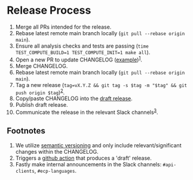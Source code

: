 # Release Process

1. Merge all PRs intended for the release.
2. Rebase latest remote main branch locally (`git pull --rebase origin main`).
3. Ensure all analysis checks and tests are passing (`time TEST_COMPUTE_BUILD=1 TEST_COMPUTE_INIT=1 make all`).
4. Open a new PR to update CHANGELOG ([example](https://github.com/fastly/cli/pull/273))<sup>[1](#note1)</sup>.
5. Merge CHANGELOG.
6. Rebase latest remote main branch locally (`git pull --rebase origin main`).
7. Tag a new release (`tag=vX.Y.Z && git tag -s $tag -m "$tag" && git push origin $tag`)<sup>[2](#note2)</sup>.
8. Copy/paste CHANGELOG into the [draft release](https://github.com/fastly/cli/releases).
9. Publish draft release.
10. Communicate the release in the relevant Slack channels<sup>[3](#note3)</sup>.

## Footnotes

1. <a name="note1"></a>We utilize [semantic versioning](https://semver.org/) and only include relevant/significant changes within the CHANGELOG.
2. <a name="note2"></a>Triggers a [github action](https://github.com/fastly/cli/blob/main/.github/workflows/tag_release.yml) that produces a 'draft' release.
3. <a name="note3"></a>Fastly make internal announcements in the Slack channels: `#api-clients`, `#ecp-languages`.
